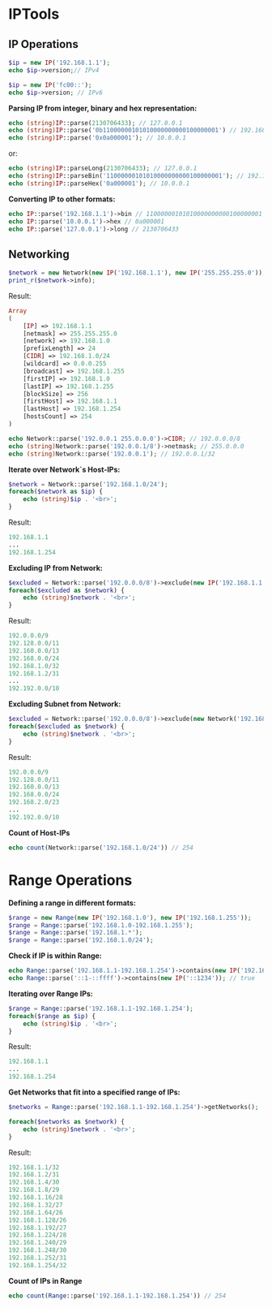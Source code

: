 IPTools
=======

IP Operations
-------------
```php
$ip = new IP('192.168.1.1');
echo $ip->version;// IPv4
```

```php
$ip = new IP('fc00::');
echo $ip->version; // IPv6
```

**Parsing IP from integer, binary and hex representation:**
```php
echo (string)IP::parse(2130706433); // 127.0.0.1
echo (string)IP::parse('0b11000000101010000000000100000001') // 192.168.1.1
echo (string)IP::parse('0x0a000001'); // 10.0.0.1
```
or:
```php
echo (string)IP::parseLong(2130706433); // 127.0.0.1
echo (string)IP::parseBin('11000000101010000000000100000001'); // 192.168.1.1
echo (string)IP::parseHex('0a000001'); // 10.0.0.1
```

**Converting IP to other formats:**
```php
echo IP::parse('192.168.1.1')->bin // 11000000101010000000000100000001
echo IP::parse('10.0.0.1')->hex // 0a000001
echo IP::parse('127.0.0.1')->long // 2130706433
```

Networking
-------------
```php
$network = new Network(new IP('192.168.1.1'), new IP('255.255.255.0'));
print_r($network->info);
```
Result:
```php
Array
(
    [IP] => 192.168.1.1
    [netmask] => 255.255.255.0
    [network] => 192.168.1.0
    [prefixLength] => 24
    [CIDR] => 192.168.1.0/24
    [wildcard] => 0.0.0.255
    [broadcast] => 192.168.1.255
    [firstIP] => 192.168.1.0
    [lastIP] => 192.168.1.255
    [blockSize] => 256
    [firstHost] => 192.168.1.1
    [lastHost] => 192.168.1.254
    [hostsCount] => 254
)
```
```php
echo Network::parse('192.0.0.1 255.0.0.0')->CIDR; // 192.0.0.0/8
echo (string)Network::parse('192.0.0.1/8')->netmask; // 255.0.0.0
echo (string)Network::parse('192.0.0.1'); // 192.0.0.1/32
```

**Iterate over Network`s Host-IPs:**
```php
$network = Network::parse('192.168.1.0/24');
foreach($network as $ip) {
	echo (string)$ip . '<br>';
}
```
Result:
```php
192.168.1.1
...
192.168.1.254
```


**Excluding IP from Network:**
```php
$excluded = Network::parse('192.0.0.0/8')->exclude(new IP('192.168.1.1'));
foreach($excluded as $network) {
	echo (string)$network . '<br>';
}
```
Result:
```php
192.0.0.0/9
192.128.0.0/11
192.160.0.0/13
192.168.0.0/24
192.168.1.0/32
192.168.1.2/31
...
192.192.0.0/10
```

**Excluding Subnet from Network:**
```php
$excluded = Network::parse('192.0.0.0/8')->exclude(new Network('192.168.1.0/24'));
foreach($excluded as $network) {
	echo (string)$network . '<br>';
}
```
Result:
```php
192.0.0.0/9
192.128.0.0/11
192.160.0.0/13
192.168.0.0/24
192.168.2.0/23
...
192.192.0.0/10
```

**Count of Host-IPs**
```php
echo count(Network::parse('192.168.1.0/24')) // 254
```

Range Operations
====
**Defining a range in different formats:**
```php
$range = new Range(new IP('192.168.1.0'), new IP('192.168.1.255'));
$range = Range::parse('192.168.1.0-192.168.1.255');
$range = Range::parse('192.168.1.*');
$range = Range::parse('192.168.1.0/24');
```
**Check if IP is within Range:**
```php
echo Range::parse('192.168.1.1-192.168.1.254')->contains(new IP('192.168.1.5')); // true
echo Range::parse('::1-::ffff')->contains(new IP('::1234')); // true
```

**Iterating over Range IPs:**
```php
$range = Range::parse('192.168.1.1-192.168.1.254');
foreach($range as $ip) {
	echo (string)$ip . '<br>';
}
```
Result:
```php
192.168.1.1
...
192.168.1.254
```

**Get Networks that fit into a specified range of IPs:**
```php
$networks = Range::parse('192.168.1.1-192.168.1.254')->getNetworks();

foreach($networks as $network) {
	echo (string)$network . '<br>';
}
```
Result:
```php
192.168.1.1/32
192.168.1.2/31
192.168.1.4/30
192.168.1.8/29
192.168.1.16/28
192.168.1.32/27
192.168.1.64/26
192.168.1.128/26
192.168.1.192/27
192.168.1.224/28
192.168.1.240/29
192.168.1.248/30
192.168.1.252/31
192.168.1.254/32
```

**Count of IPs in Range**
```php
echo count(Range::parse('192.168.1.1-192.168.1.254')) // 254
```
